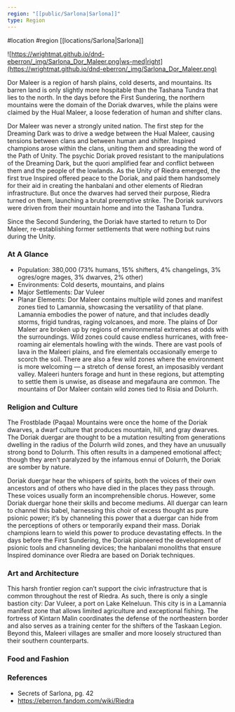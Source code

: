```yaml
---
region: "[[public/Sarlona|Sarlona]]"
type: Region
---
```

 #location #region [[locations/Sarlona|Sarlona]]

![https://wrightmat.github.io/dnd-eberron/_img/Sarlona_Dor_Maleer.png|ws-med|right](https://wrightmat.github.io/dnd-eberron/_img/Sarlona_Dor_Maleer.png)

Dor Maleer is a region of harsh plains, cold deserts, and mountains. Its barren land is only slightly more hospitable than the Tashana Tundra that lies to the north. In the days before the First Sundering, the northern mountains were the domain of the Doriak dwarves, while the plains were claimed by the Hual Maleer, a loose federation of human and shifter clans.

Dor Maleer was never a strongly united nation. The first step for the Dreaming Dark was to drive a wedge between the Hual Maleer, causing tensions between clans and between human and shifter. Inspired champions arose within the clans, uniting them and spreading the word of the Path of Unity. The psychic Doriak proved resistant to the manipulations of the Dreaming Dark, but the quori amplified fear and conflict between them and the people of the lowlands. As the Unity of Riedra emerged, the first true Inspired offered peace to the Doriak, and paid them handsomely for their aid in creating the hanbalani and other elements of Riedran infrastructure. But once the dwarves had served their purpose, Riedra turned on them, launching a brutal preemptive strike. The Doriak survivors were driven from their mountain home and into the Tashana Tundra.

Since the Second Sundering, the Doriak have started to return to Dor Maleer, re-establishing former settlements that were nothing but ruins during the Unity.

### At A Glance

* Population: 380,000 (73% humans, 15% shifters, 4% changelings, 3% ogres/ogre mages, 3% dwarves, 2% other)
* Environments: Cold deserts, mountains, and plains
* Major Settlements: Dar Vuleer
* Planar Elements: Dor Maleer contains multiple wild zones and manifest zones tied to Lamannia, showcasing the versatility of that plane. Lamannia embodies the power of nature, and that includes deadly storms, frigid tundras, raging volcanoes, and more. The plains of Dor Maleer are broken up by regions of environmental extremes at odds with the surroundings. Wild zones could cause endless hurricanes, with free-roaming air elementals howling with the winds. There are vast pools of lava in the Maleeri plains, and fire elementals occasionally emerge to scorch the soil. There are also a few wild zones where the environment is more welcoming — a stretch of dense forest, an imposasibly verdant valley. Maleeri hunters forage and hunt in these regions, but attempting to settle them is unwise, as disease and megafauna are common. The mountains of Dor Maleer contain wild zones tied to Risia and Dolurrh.

### Religion and Culture

The Frostblade (Paqaa) Mountains were once the home of the Doriak dwarves, a dwarf culture that produces mountain, hill, and gray dwarves. The Doriak duergar are thought to be a mutation resulting from generations dwelling in the radius of the Dolurrh wild zones, and they have an unusually strong bond to Dolurrh. This often results in a dampened emotional affect; though they aren’t paralyzed by the infamous ennui of Dolurrh, the Doriak are somber by nature.

Doriak duergar hear the whispers of spirits, both the voices of their own ancestors and of others who have died in the places they pass through. These voices usually form an incomprehensible chorus. However, some Doriak duergar hone their skills and become mediums. All duergar can
learn to channel this babel, harnessing this choir of excess thought as pure psionic power; it’s by channeling this power that a duergar can hide from the perceptions of others or temporarily expand their mass. Doriak champions learn to wield this power to produce devastating effects. In the days before the First Sundering, the Doriak pioneered the development of psionic tools and channeling devices; the hanbalani monoliths that ensure Inspired dominance over Riedra are based on Doriak techniques.

### Art and Architecture

This harsh frontier region can’t support the civic infrastructure that is common throughout the rest of Riedra. As such, there is only a single bastion city: Dar Vuleer, a port on Lake Kelneluun. This city is in a Lamannia manifest zone that allows limited agriculture and exceptional fishing. The fortress of Kintarn Malin coordinates the defense of the northeastern border and also serves as a training center for the shifters of the Taskaan Legion. Beyond this, Maleeri villages are smaller and more loosely structured than their southern counterparts.

### Food and Fashion



### References

* Secrets of Sarlona, pg. 42
* https://eberron.fandom.com/wiki/Riedra
